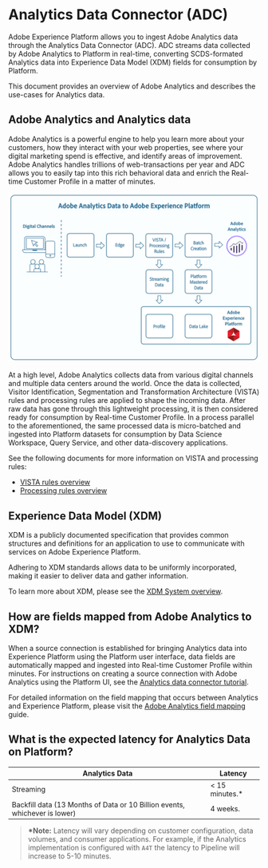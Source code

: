 # Analytics Data Connector (ADC)

Adobe Experience Platform allows you to ingest Adobe Analytics data through the Analytics Data Connector (ADC). ADC streams data collected by Adobe Analytics to Platform in real-time, converting SCDS-formated Analytics data into Experience Data Model (XDM) fields for consumption by Platform.

This document provides an overview of Adobe Analytics and describes the use-cases for Analytics data.

## Adobe Analytics and Analytics data

Adobe Analytics is a powerful engine to help you learn more about your customers, how they interact with your web properties, see where your digital marketing spend is effective, and identify areas of improvement. Adobe Analytics handles trillions of web-transactions per year and ADC allows you to easily tap into this rich behavioral data and enrich the Real-time Customer Profile in a matter of minutes.

![](./images/analytics-data-experience-platform.png)

At a high level, Adobe Analytics collects data from various digital channels and multiple data centers around the world. Once the data is collected, Visitor Identification, Segmentation and Transformation Architecture (VISTA) rules and processing rules are applied to shape the incoming data. After raw data has gone through this lightweight processing, it is then considered ready for consumption by Real-time Customer Profile. In a process parallel to the aforementioned, the same processed data is micro-batched and ingested into Platform datasets for consumption by Data Science Workspace, Query Service, and other data-discovery applications.

See the following documents for more information on VISTA and processing rules:
*   [VISTA rules overview](https://marketing.adobe.com/resources/help/en_US/reference/VISTA.html)
*   [Processing rules overview](https://docs.adobe.com/content/help/en/analytics/admin/admin-tools/processing-rules/processing-rules.html)

## Experience Data Model (XDM)

XDM is a publicly documented specification that provides common structures and definitions for an application to use to communicate with services on Adobe Experience Platform. 

Adhering to XDM standards allows data to be uniformly incorporated, making it easier to deliver data and gather information.

To learn more about XDM, please see the [XDM System overview](../schema_registry/xdm_system/xdm_system_in_experience_platform.md).

## How are fields mapped from Adobe Analytics to XDM?

When a source connection is established for bringing Analytics data into Experience Platform using the Platform user interface, data fields are automatically mapped and ingested into Real-time Customer Profile within minutes. For instructions on creating a source connection with Adobe Analytics using the Platform UI, see the [Analytics data connector tutorial](../../tutorials/sources_tutorial/adobe-analytics-ui-tutorial.md).

For detailed information on the field mapping that occurs between Analytics and Experience Platform, please visit the [Adobe Analytics field mapping](./analytics_mapping_fields.md) guide.

## What is the expected latency for Analytics Data on Platform?

| Analytics Data | Latency | 
| --- | --- | 
| Streaming | < 15 minutes.* |
| Backfill data (13 Months of Data or 10 Billion events, whichever is lower) | 4 weeks. |

> __*Note:__ Latency will vary depending on customer configuration, data volumes, and consumer applications. For example, if the Analytics implementation is configured with `A4T` the latency to Pipeline will increase to 5-10 minutes.